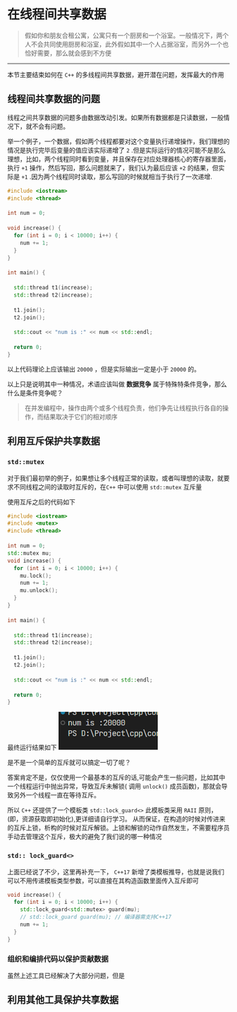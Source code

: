 # 在线程间共享数据
> 假如你和朋友合租公寓，公寓只有一个厨房和一个浴室。一般情况下，两个人不会共同使用厨房和浴室，此外假如其中一个人占据浴室，而另外一个也恰好需要，那么就会感到不方便
----

本节主要结束如何在 `C++` 的多线程间共享数据，避开潜在问题，发挥最大的作用


## 线程间共享数据的问题
线程之间共享数据的问题多由数据改动引发。如果所有数据都是只读数据，一般情况下，就不会有问题。

举一个例子，一个数据，假如两个线程都要对这个变量执行递增操作，我们理想的情况是执行完毕后变量的值应该实际递增了 `2` .但是实际运行的情况可能不是那么理想，比如，两个线程同时看到变量，并且保存在对应处理器核心的寄存器里面，执行 `+1` 操作，然后写回，那么问题就来了，我们认为最后应该 `+2` 的结果，但实际是 `+1` .因为两个线程同时读取，那么写回的时候就相当于执行了一次递增.

```cpp
#include <iostream>
#include <thread>

int num = 0;

void increase() {
  for (int i = 0; i < 10000; i++) {
    num += 1;
  }
}

int main() {

  std::thread t1(increase);
  std::thread t2(increase);

  t1.join();
  t2.join();

  std::cout << "num is :" << num << std::endl;

  return 0;
}
```
以上代码理论上应该输出 `20000` ，但是实际输出一定是小于 `20000` 的。

以上只是说明其中一种情况，术语应该叫做 **数据竞争**
属于特殊特条件竞争，那么什么是条件竞争呢？

> 在并发编程中，操作由两个或多个线程负责，他们争先让线程执行各自的操作，而结果取决于它们的相对顺序

## 利用互斥保护共享数据
### `std::mutex`
对于我们最初举的例子，如果想让多个线程正常的读取，或者叫理想的读取，就要求不同线程之间的读取时互斥的，在`C++` 中可以使用  `std::mutex` 互斥量

使用互斥之后的代码如下
```cpp
#include <iostream>
#include <mutex>
#include <thread>

int num = 0;
std::mutex mu;
void increase() {
  for (int i = 0; i < 10000; i++) {
    mu.lock();
    num += 1;
    mu.unlock();
  }
}

int main() {

  std::thread t1(increase);
  std::thread t2(increase);

  t1.join();
  t2.join();

  std::cout << "num is :" << num << std::endl;

  return 0;
}
```
最终运行结果如下
![运行结果](image/shared-data-bewteen-thread/1662904533255.png)


是不是一个简单的互斥就可以搞定一切了呢？

答案肯定不是，仅仅使用一个最基本的互斥的话,可能会产生一些问题，比如其中一个线程运行中抛出异常，导致互斥未解锁( 调用 `unlock()` 成员函数)，那就会导致另外一个线程一直在等待互斥。

所以 `C++` 还提供了一个模板类 `std::lock_guard<>` 此模板类采用 `RAII` 原则，(即，资源获取即初始化),更详细请自行学习。
从而保证，在构造的时候对传进来的互斥上锁，析构的时候对互斥解锁。上锁和解锁的动作自然发生，不需要程序员手动去管理这个互斥，极大的避免了我们说的哪一种情况


### `std:: lock_guard<>`

上面已经说了不少，这里再补充一下， `C++17` 新增了类模板推导，也就是说我们可以不用传递模板类型参数，可以直接在其构造函数里面传入互斥即可

```cpp
void increase() {
  for (int i = 0; i < 10000; i++) {
    std::lock_guard<std::mutex> guard(mu);
    // std::lock_guard guard(mu); // 编译器需支持C++17
    num += 1;
  }
}
```
### 组织和编排代码以保护贡献数据

虽然上述工具已经解决了大部分问题，但是



## 利用其他工具保护共享数据
